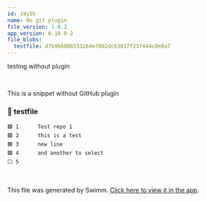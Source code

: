 ```yaml
---
id: i9y5b
name: No git plugin
file_version: 1.0.2
app_version: 0.10.0-2
file_blobs:
  testfile: d7b9b6806553264e7002dcb3817f23f444c0e8a7
---
```


testing without plugin




<br/>

This is a snippet without GitHub plugin
<!-- NOTE-swimm-snippet: the lines below link your snippet to Swimm -->
### 📄 testfile
```
🟩 1      Test repo 1 
🟩 2      this is a test
🟩 3      new line
🟩 4      and another to select
⬜ 5      
```

<br/>

This file was generated by Swimm. [Click here to view it in the app](https://app.swimm.io/repos/Z2l0aHViJTNBJTNBdGVzdC1yZXBvMiUzQSUzQXd0MDAx/docs/i9y5b).